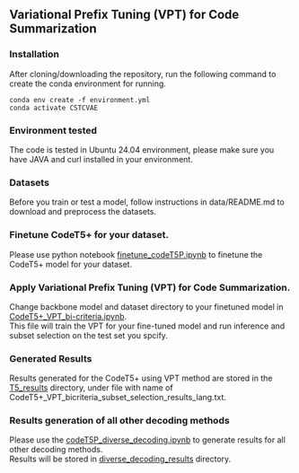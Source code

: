 ## Variational Prefix Tuning (VPT) for Code Summarization

### Installation

After cloning/downloading the repository, run the following command to create the conda environment for running.


```
conda env create -f environment.yml
conda activate CSTCVAE
```

### Environment tested
The code is tested in Ubuntu 24.04 environment, please make sure you have JAVA and curl installed in your environment.

### Datasets
Before you train or test a model, follow instructions in data/README.md to download and preprocess the datasets.

### Finetune CodeT5+ for your dataset.

Please use python notebook [finetune_codeT5P.ipynb](finetune_codeT5P.ipynb) to finetune the CodeT5+ model for your dataset.

### Apply Variational Prefix Tuning (VPT) for Code Summarization.

Change backbone model and dataset directory to your finetuned model in [CodeT5+_VPT_bi-criteria.ipynb](CodeT5%2B_VPT_bi-criteria.ipynb).\
This file will train the VPT for your fine-tuned model and run inference and subset selection on the test set you spcify.

### Generated Results
Results generated for the CodeT5+ using VPT method are stored in the [T5_results](T5_results) directory, under file with name of
CodeT5+_VPT_bicriteria_subset_selection_results_lang.txt.

### Results generation of all other decoding methods
Please use the [codeT5P_diverse_decoding.ipynb](codeT5P_diverse_decoding.ipynb) to generate results for all other decoding methods.\
Results will be stored in [diverse_decoding_results](diverse_decoding_results) directory.

